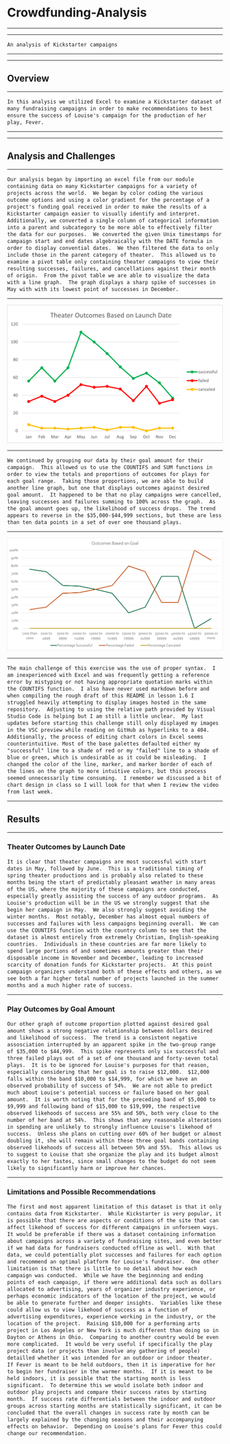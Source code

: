 # Crowdfunding-Analysis

---

---

    An analysis of Kickstarter campaigns

---

---

## Overview

---
    In this analysis we utilized Excel to examine a Kickstarter dataset of many fundraising campaigns in order to make recommendations to best ensure the success of Louise's campaign for the production of her play, Fever.
---

---

## Analysis and Challenges

---
    Our analysis began by importing an excel file from our module containing data on many Kickstarter campaigns for a variety of projects across the world.  We began by color coding the various outcome options and using a color gradient for the percentage of a project's funding goal received in order to make the results of a Kickstarter campaign easier to visually identify and interpret.  Additionally, we converted a single column of categorical information into a parent and subcategory to be more able to effectively filter the data for our purposes.  We converted the given Unix timestamps for campaign start and end dates algebraically with the DATE formula in order to display convential dates.  We then filtered the data to only include those in the parent category of theater.  This allowed us to examine a pivot table only containing theater campaigns to view their resulting successes, failures, and cancellations against their month of origin.  From the pivot table we are able to visualize the data with a line graph.  The graph displays a sharp spike of successes in May with with its lowest point of successes in December.
---

![Outcomes by Starting Month](/Resources/Theater_Outcomes_vs_Launch.PNG)

---
    We continued by grouping our data by their goal amount for their campaign.  This allowed us to use the COUNTIFS and SUM functions in order to view the totals and proportions of outcomes for plays for each goal range.  Taking those proportions, we are able to build another line graph, but one that displays outcomes against desired goal amount.  It happened to be that no play campaigns were cancelled, leaving successes and failures summing to 100% across the graph.  As the goal amount goes up, the likelihood of success drops.  The trend appears to reverse in the $35,000-$44,999 sections, but these are less than ten data points in a set of over one thousand plays.
---

![Outcomes by Goal Amount](/Resources/Outcomes_vs_Goals.PNG)

---
    The main challenge of this exercise was the use of proper syntax.  I am inexperienced with Excel and was frequently getting a reference error by mistyping or not having appropriate quotation marks within the COUNTIFS function.  I also have never used markdown before and when compiling the rough draft of this README in lesson 1.6 I struggled heavily attempting to display images hosted in the same repository.  Adjusting to using the relative path provided by Visual Studio Code is helping but I am still a little unclear.  My last updates before starting this challenge still only displayed my images in the VSC preview while reading on GitHub as hyperlinks to a 404.  Additionally, the process of editing chart colors in Excel seems counterintuitive. Most of the base palettes defaulted either my "successful" line to a shade of red or my "failed" line to a shade of blue or green, which is undesirable as it could be misleading.  I changed the color of the line, marker, and marker border of each of the lines on the graph to more intuitive colors, but this process seemed unnecessarily time consuming.  I remember we discussed a bit of chart design in class so I will look for that when I review the video from last week.

---

## Results

---

### Theater Outcomes by Launch Date

    It is clear that theater campaigns are most successful with start dates in May, followed by June.  This is a traditional timing of spring theater productions and is probably also related to these months being the start of predictably pleasant weather in many areas of the US, where the majority of these campaigns are conducted, especially greatly assisting the success of any outdoor programs.  As Louise's production will be in the US we strongly suggest that she begin her campaign in May.  We also strongly suggest avoiding the winter months.  Most notably, December has almost equal numbers of successes and failures with less campaigns beginning overall.  We can use the COUNTIFS function with the country column to see that the dataset is almost entirely from extremely Christian, English-speaking countries.  Individuals in these countries are far more likely to spend large portions of and sometimes amounts greater than their disposable income in November and December, leading to increased scarcity of donation funds for Kickstarter projects.  At this point campaign organizers understand both of these effects and others, as we see both a far higher total number of projects launched in the summer months and a much higher rate of success.
---

### Play Outcomes by Goal Amount

    Our other graph of outcome proportion plotted against desired goal amount shows a strong negative relationship between dollars desired and likelihood of success.  The trend is a consistent negative assosciation interrupted by an apparent spike in the two-group range of $35,000 to $44,999.  This spike represents only six successful and three failed plays out of a set of one thousand and forty-seven total plays.  It is to be ignored for Louise's purposes for that reason, especially considering that her goal is to raise $12,000.  $12,000 falls within the band $10,000 to $14,999, for which we have an observed probability of success of 54%.  We are not able to predict much about Louise's potential success or failure based on her goal amount.  It is worth noting that for the preceding band of $5,000 to $9,999 and following band of $15,000 to $19,999, the respective observed likehoods of success are 55% and 50%, both very close to the number of her band at 54%.  This shows that any reasonable alterations in spending are unlikely to strongly influence Louise's likehood of success.  Unless she plans on cutting over 60% of her budget or almost doubling it, she will remain within these three goal bands containing observed likehoods of success all between 50% and 55%.  This allows us to suggest to Louise that she organize the play and its budget almost exactly to her tastes, since small changes to the budget do not seem likely to significantly harm or improve her chances.
---

### Limitations and Possible Recommendations

    The first and most apparent limitation of this dataset is that it only contains data from Kickstarter.  While Kickstarter is very popular, it is possible that there are aspects or conditions of the site that can affect likehood of success for different campaigns in unforseen ways.  It would be preferable if there was a dataset containing information about campaigns across a variety of fundraising sites, and even better if we had data for fundraisers conducted offline as well.  With that data, we could potentially plot successes and failures for each option and recommend an optimal platform for Louise's fundraiser.  One other limitation is that there is little to no detail about how each campaign was conducted.  While we have the beginnning and ending points of each campaign, if there were additional data such as dollars allocated to advertising, years of organizer industry experience, or perhaps economic indicators of the location of the project, we would be able to generate further and deeper insights.  Variables like these could allow us to view likehood of success as a function of advertising expenditures, experience working in the industry, or the location of the project.  Raising $10,000 for a performing arts project in Los Angeles or New York is much different than doing so in Dayton or Athens in Ohio.  Comparing to another country would be even more complicated.  It would be very useful if specifically the play project data (or projects than involve any gathering of people) detailled whether it was intended for an outdoor or indoor theater.  If Fever is meant to be held outdoors, then it is imperative for her to begin her fundraiser in the warmer months.  If it is meant to be held indoors, it is possible that the starting month is less significant.  To determine this we would isolate both indoor and outdoor play projects and compare their success rates by starting month.  If success rate differentials between the indoor and outdoor groups across starting months are statistically significant, it can be concluded that the overall changes in success rate by month can be largely explained by the changing seasons and their accompanying effects on behavior.  Depending on Louise's plans for Fever this could change our recommendation.

